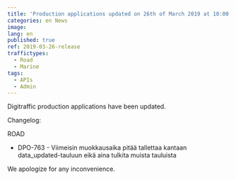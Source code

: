 ```yaml
---
title: 'Production applications updated on 26th of March 2019 at 10:00 AM – 11:00 PM (EET)'
categories: en News
image:
lang: en
published: true
ref: 2019-03-26-release
traffictypes:
  - Road
  - Marine
tags:
  - APIs
  - Admin
---
```


Digitraffic production applications have been updated.

Changelog:

ROAD

- DPO-763 - Viimeisin muokkausaika pitää tallettaa kantaan data_updated-tauluun
  eikä aina tulkita muista tauluista

We apologize for any inconvenience.
